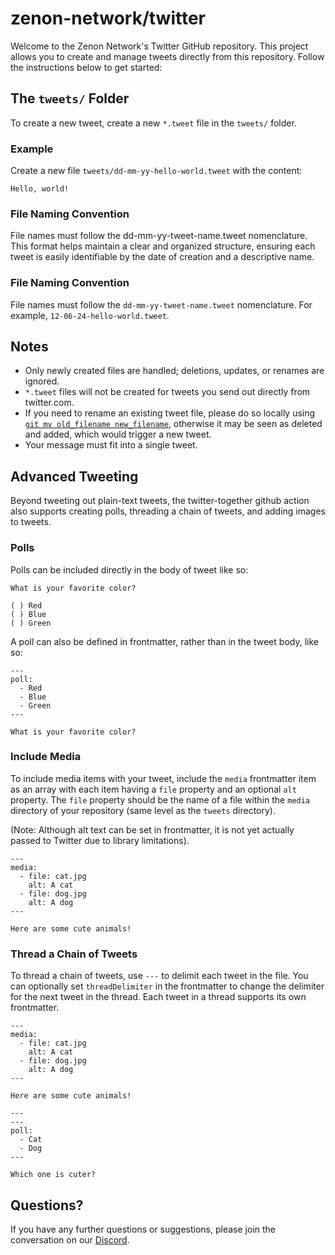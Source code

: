 # zenon-network/twitter

Welcome to the Zenon Network's Twitter GitHub repository. This project allows you to create and manage tweets directly from this repository. Follow the instructions below to get started:

## The `tweets/` Folder

To create a new tweet, create a new `*.tweet` file in the `tweets/` folder.

### Example

Create a new file `tweets/dd-mm-yy-hello-world.tweet` with the content:

```
Hello, world!
```

### File Naming Convention
File names must follow the dd-mm-yy-tweet-name.tweet nomenclature. This format helps maintain a clear and organized structure, ensuring each tweet is easily identifiable by the date of creation and a descriptive name.

### File Naming Convention

File names must follow the `dd-mm-yy-tweet-name.tweet` nomenclature. For example, `12-06-24-hello-world.tweet`.


## Notes

- Only newly created files are handled; deletions, updates, or renames are ignored.
- `*.tweet` files will not be created for tweets you send out directly from twitter.com.
- If you need to rename an existing tweet file, please do so locally using [`git mv old_filename new_filename`](https://help.github.com/en/articles/renaming-a-file-using-the-command-line), otherwise it may be seen as deleted and added, which would trigger a new tweet.
- Your message must fit into a single tweet.



## Advanced Tweeting

Beyond tweeting out plain-text tweets, the twitter-together github action also supports creating polls, threading a chain of tweets, and adding images to tweets.

### Polls

Polls can be included directly in the body of tweet like so:

```
What is your favorite color?

( ) Red
( ) Blue
( ) Green
```

A poll can also be defined in frontmatter, rather than in the tweet body, like so:

```
---
poll:
  - Red
  - Blue
  - Green
---

What is your favorite color?
```

### Include Media

To include media items with your tweet, include the `media` frontmatter item as an array with each item having a `file` property and an optional `alt` property. The `file` property should be the name of a file within the `media` directory of your repository (same level as the `tweets` directory).

(Note: Although alt text can be set in frontmatter, it is not yet actually passed to Twitter due to library limitations).

```
---
media:
  - file: cat.jpg
    alt: A cat
  - file: dog.jpg
    alt: A dog
---

Here are some cute animals!
```

### Thread a Chain of Tweets

To thread a chain of tweets, use `---` to delimit each tweet in the file. You can optionally set `threadDelimiter` in the frontmatter to change the delimiter for the next tweet in the thread. Each tweet in a thread supports its own frontmatter.

```
---
media:
  - file: cat.jpg
    alt: A cat
  - file: dog.jpg
    alt: A dog
---

Here are some cute animals!

---
---
poll:
  - Cat
  - Dog
---

Which one is cuter?
```

## Questions?

If you have any further questions or suggestions, please join the conversation on our [Discord](https://discord.gg/zenonnetwork).
